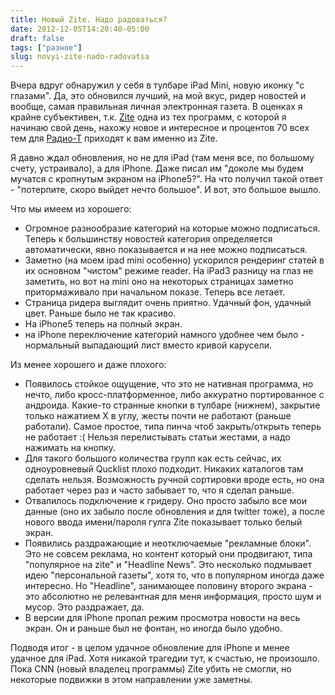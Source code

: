```yaml
---
title: Новый Zite. Надо радоваться?
date: 2012-12-05T14:20:40-05:00
draft: false
tags: ["разное"]
slug: novyi-zite-nado-radovatsa
---
```


Вчера вдруг обнаружил у себя в тулбаре iPad Mini, новую иконку "с глазами". Да, это обновился лучший, на мой вкус, ридер новостей и вообще, самая правильная личная электронная газета. В оценках я крайне субъективен, т.к. [Zite](http://www.zite.com) одна из тех программ, с которой я начинаю свой день, нахожу новое и интересное и процентов 70 всех тем для [Радио-Т](http://www.radio-t.com) приходят к вам именно из Zite.

Я давно ждал обновления, но не для iPad (там меня все, по большому счету, устраивало), а для iPhone. Даже писал им "доколе мы будем мучатся с кропнутым экраном на iPhone5?". На что получил такой ответ - "потерпите, скоро выйдет нечто большое". И вот, это большое вышло.

Что мы имеем из хорошего:

* Огромное разнообразие категорий на которые можно подписаться. Теперь к большинству новостей категория определяется автоматически, явно показывается и на нее можно подписаться.
* Заметно (на моем ipad mini особенно) ускорился рендеринг статей в их основном "чистом" режиме reader. На iPad3 разницу на глаз не заметить, но вот на mini оно на некоторых страницах заметно притормаживало при начальном показе. Теперь все летает.
* Страница ридера выглядит очень приятно. Удачный фон, удачный цвет. Раньше было не так красиво.
* На iPhone5 теперь на полный экран.
* на iPhone переключение категорий намного удобнее чем было - нормальный выпадающий лист вместо кривой карусели.

Из менее хорошего и даже плохого:

* Появилось стойкое ощущение, что это не нативная программа, но нечто, либо кросс-платформенное, либо аккуратно портированное с андроида. Какие-то странные кнопки в тулбаре (нижнем), закрытие только нажатием X в углу, жесты почти не работают (раньше работали). Самое простое, типа пинча чтоб закрыть/открыть теперь не работает :( Нельзя перелистывать статьи жестами, а надо нажимать на кнопку.
* Для такого большого количества групп как есть сейчас, их одноуровневый Qucklist плохо подходит. Никаких каталогов там сделать нельзя. Возможность ручной сортировки вроде есть, но она работает через раз и часто забывает то, что я сделал раньше.
* Отвалилось подключение к гридеру. Оно просто забыло все мои данные (оно их забыло после обновления и для twitter тоже), а после нового ввода имени/пароля гулга Zite показывает только белый экран.
* Появились раздражающие и неотключаемые "рекламные блоки". Это не совсем реклама, но контент который они продвигают, типа "популярное на zite" и "Headline News". Это несколько подмывает идею "персональной газеты", хотя то, что в популярном иногда даже интересно. Но "Headline", занимающее половину второго экрана - это абсолютно не релевантная для меня информация, просто шум и мусор. Это раздражает, да.
* В версии для iPhone пропал режим просмотра новости на весь экран. Он и раньше был не фонтан, но иногда было удобно.

Подводя итог - в целом удачное обновление для iPhone и менее удачное для iPad. Хотя никакой трагедии тут, к счастью, не произошло. Пока CNN (новый владелец программы) Zite убить не смогли, но некоторые подвижки в этом направлении уже заметны.
